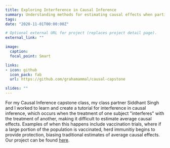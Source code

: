 ```yaml
---
title: Exploring Interference in Causal Inference
summary: Understanding methods for estimating causal effects when participates treatments affect each other. 
tags:
date: "2020-11-01T00:00:00Z"

# Optional external URL for project (replaces project detail page).
external_link: ""

image:
  caption:
  focal_point: Smart

links:
- icon: github
  icon_pack: fab
  url: https://github.com/grahamammal/causal-capstone

slides: ""
---
```


For my Causal Inference capstone class, my class partner Siddhant Singh and I worked to learn and create a tutorial for interference in causal inference, which occurs when the treatment of one subject "interferes" with the treatment of another, making it difficult to estimate average causal effects. Examples of when this happens include vaccination trials, where if a large portion of the population is vaccinated, herd immunitiy begins to provide protection, biasing traditional estimates of average causal effects. Our project can be found [here](/files/causal-capstone.html). 